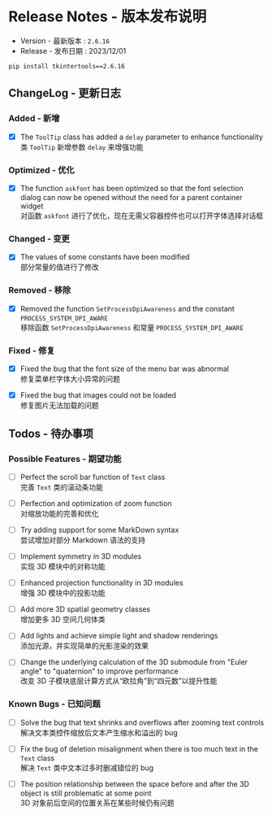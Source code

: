 Release Notes - 版本发布说明
===========================

* Version - 最新版本 : `2.6.16`
* Release - 发布日期 : 2023/12/01

```
pip install tkintertools==2.6.16
```

</details>

ChangeLog - 更新日志
-------------------

### Added - 新增

- [X] The `ToolTip` class has added a `delay` parameter to enhance functionality  
类 `ToolTip` 新增参数 `delay` 来增强功能

### Optimized - 优化

- [X] The function `askfont` has been optimized so that the font selection dialog can now be opened without the need for a parent container widget  
对函数 `askfont` 进行了优化，现在无需父容器控件也可以打开字体选择对话框

### Changed - 变更

- [X] The values of some constants have been modified  
部分常量的值进行了修改

### Removed - 移除

- [X] Removed the function `SetProcessDpiAwareness` and the constant `PROCESS_SYSTEM_DPI_AWARE`  
移除函数 `SetProcessDpiAwareness` 和常量 `PROCESS_SYSTEM_DPI_AWARE`

### Fixed - 修复

- [X] Fixed the bug that the font size of the menu bar was abnormal  
修复菜单栏字体大小异常的问题

- [X] Fixed the bug that images could not be loaded  
修复图片无法加载的问题

Todos - 待办事项
---------------

### Possible Features - 期望功能

- [ ] Perfect the scroll bar function of `Text` class  
完善 `Text` 类的滚动条功能

- [ ] Perfection and optimization of zoom function  
对缩放功能的完善和优化

- [ ] Try adding support for some MarkDown syntax  
尝试增加对部分 Markdown 语法的支持

- [ ] Implement symmetry in 3D modules  
实现 3D 模块中的对称功能

- [ ] Enhanced projection functionality in 3D modules  
增强 3D 模块中的投影功能

- [ ] Add more 3D spatial geometry classes  
增加更多 3D 空间几何体类

-  [ ] Add lights and achieve simple light and shadow renderings  
添加光源，并实现简单的光影渲染的效果

- [ ] Change the underlying calculation of the 3D submodule from "Euler angle" to "quaternion" to improve performance  
改变 3D 子模块底层计算方式从“欧拉角”到“四元数”以提升性能

### Known Bugs - 已知问题

- [ ] Solve the bug that text shrinks and overflows after zooming text controls  
解决文本类控件缩放后文本产生缩水和溢出的 bug

- [ ] Fix the bug of deletion misalignment when there is too much text in the `Text` class  
解决 `Text` 类中文本过多时删减错位的 bug

- [ ] The position relationship between the space before and after the 3D object is still problematic at some point  
3D 对象前后空间的位置关系在某些时候仍有问题
